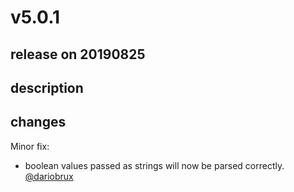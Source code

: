 # v5.0.1

## release on 20190825
## description
## changes
Minor fix:

* boolean values passed as strings will now be parsed correctly. <a class="user-mention notranslate" data-hovercard-type="user" data-hovercard-url="/users/dariobrux/hovercard" data-octo-click="hovercard-link-click" data-octo-dimensions="link_type:self" href="https://github.com/dariobrux">@dariobrux</a>

